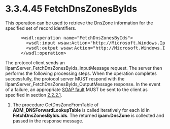 <html dir="LTR" xmlns:mshelp="http://msdn.microsoft.com/mshelp" xmlns:ddue="http://ddue.schemas.microsoft.com/authoring/2003/5" xmlns:xlink="http://www.w3.org/1999/xlink" xmlns:tool="http://www.microsoft.com/tooltip">
 <body>
 <div id="header">
 <h1 class="heading">3.3.4.45 FetchDnsZonesByIds</h1>
 </div>
 <div id="mainSection">
 <div id="mainBody">
 <div id="allHistory" class="saveHistory"></div>
 <div id="sectionSection0" class="section" name="collapseableSection">
 

<p>This operation can be used to retrieve the DnsZone
information for the specified set of record identifiers.</p>

<dl>
<dd>
<div><pre> &lt;wsdl:operation name=&quot;FetchDnsZonesByIds&quot;&gt;
   &lt;wsdl:input wsaw:Action=&quot;http://Microsoft.Windows.Ipam/IIpamServer/FetchDnsZonesByIds&quot; message=&quot;ipam:IIpamServer_FetchDnsZonesByIds_InputMessage&quot; /&gt;
   &lt;wsdl:output wsaw:Action=&quot;http://Microsoft.Windows.Ipam/IIpamServer/FetchDnsZonesByIdsResponse&quot; message=&quot;ipam:IIpamServer_FetchDnsZonesByIds_OutputMessage&quot; /&gt;
 &lt;/wsdl:operation&gt;
</pre></div>
</dd></dl>

<p>The protocol client sends an
IIpamServer_FetchDnsZonesByIds_InputMessage request. The server then performs
the following processing steps. When the operation completes successfully, the
protocol server MUST respond with the
IIpamServer_FetchDnsZonesByIds_OutputMessage response. In the event of a
failure, an appropriate <a href="21b4a631-8f28-420f-822f-c5f879d5046e.md#gt_ec8728a8-1a75-426f-8767-aa1932c7c19f">SOAP
fault</a> MUST be sent to the client as specified in section <a href="a90ad88d-2468-4ac1-bbb9-8f921d15bbc8.md">2.2.2.1</a>.</p>

<ol><li><p><span> </span>The procedure
GetDnsZoneFromTable of <b>ADM_DNSForwardLookupTable</b> is called iteratively
for each id in <b>FetchDnsZonesByIds.ids</b>. The returned <b>ipam:DnsZone</b>
is collected and passed in the response message.</p>

</li></ol>
 </div>
 </div>
 </div>
 </body>
</html>